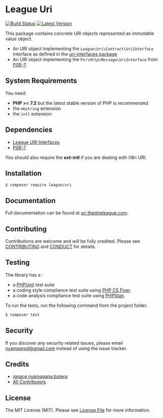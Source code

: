 League Uri
=======

[![Build Status](https://img.shields.io/travis/thephpleague/uri/master.svg?style=flat-square)](https://travis-ci.org/thephpleague/uri)
[![Latest Version](https://img.shields.io/github/release/thephpleague/uri.svg?style=flat-square)](https://github.com/thephpleague/uri)

This package contains concrete URI objects represented as immutable value object. 

- An URI object implementing the `League\Uri\Contract\UriInterface` interface as defined in the [uri-interfaces package](https://github.com/thephpleague/uri-interfaces)
- An URI object implementing the `Psr\Http\Message\UriInterface` from [PSR-7](http://www.php-fig.org/psr/psr-7/).

System Requirements
-------

You need:

- **PHP >= 7.2** but the latest stable version of PHP is recommended
- the `mbstring` extension
- the `intl` extension

Dependencies
-------

- [League URI Interfaces](https://github.com/thephpleague/uri-interfaces)
- [PSR-7](https://www.php-fig.org/psr/psr-7/)

You should also require the **ext-intl** if you are dealing with i18n URI.

Installation
--------

```
$ composer require league/uri
```

Documentation
--------

Full documentation can be found at [uri.thephpleague.com](http://uri.thephpleague.com).


Contributing
-------

Contributions are welcome and will be fully credited. Please see [CONTRIBUTING](.github/CONTRIBUTING.md) and [CONDUCT](CONDUCT.md) for details.

Testing
-------

The library has a :

- a [PHPUnit](https://phpunit.de) test suite
- a coding style compliance test suite using [PHP CS Fixer](http://cs.sensiolabs.org/).
- a code analysis compliance test suite using [PHPStan](https://github.com/phpstan/phpstan).

To run the tests, run the following command from the project folder.

``` bash
$ composer test
```

Security
-------

If you discover any security related issues, please email nyamsprod@gmail.com instead of using the issue tracker.

Credits
-------

- [ignace nyamagana butera](https://github.com/nyamsprod)
- [All Contributors](https://github.com/thephpleague/uri/contributors)

License
-------

The MIT License (MIT). Please see [License File](LICENSE) for more information.

